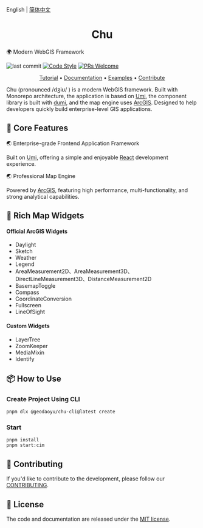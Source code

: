 English | [简体中文](./README.zh-CN.md)

<h1 align="center">Chu</h1>

🌍 Modern WebGIS Framework

![last commit](https://badgen.net/github/last-commit/GeoDaoyu/Chu) [![Code Style](https://img.shields.io/badge/eslint--config--ali-_code%20style-green)](https://github.com/alibaba/f2e-spec) [![PRs Welcome](https://img.shields.io/badge/PRs-welcome-green.svg)](./CONTRIBUTING.md)

<p align="center">
  <a href="./docs/tutorial/quickstart.md">Tutorial</a> •
  <a href="./docs/index.md">Documentation</a> •
  <a href="./docs/examples/index.md">Examples</a> •
  <a href="./CONTRIBUTING.md">Contribute</a>
</p>

Chu (pronounced /dʒiʊ/ ) is a modern WebGIS framework. Built with Monorepo architecture, the application is based on [Umi](https://umijs.org/), the component library is built with [dumi](https://d.umijs.org/), and the map engine uses [ArcGIS](https://developers.arcgis.com/javascript/latest/). Designed to help developers quickly build enterprise-level GIS applications.

## 🌟 Core Features

🌏 Enterprise-grade Frontend Application Framework

Built on [Umi](https://umijs.org/), offering a simple and enjoyable [React](https://react.dev/) development experience.

🌏 Professional Map Engine

Powered by [ArcGIS](https://developers.arcgis.com/javascript/latest/), featuring high performance, multi-functionality, and strong analytical capabilities.

## 🌈 Rich Map Widgets

#### Official ArcGIS Widgets

- Daylight
- Sketch
- Weather
- Legend
- AreaMeasurement2D、AreaMeasurement3D、DirectLineMeasurement3D、DistanceMeasurement2D
- BasemapToggle
- Compass
- CoordinateConversion
- Fullscreen
- LineOfSight

#### Custom Widgets

- LayerTree
- ZoomKeeper
- MediaMixin
- Identify

## 📦 How to Use

### Create Project Using CLI

```bash
pnpm dlx @geodaoyu/chu-cli@latest create
```

### Start

```shell
pnpm install
pnpm start:cim
```

## 🤝 Contributing

If you'd like to contribute to the development, please follow our [CONTRIBUTING](./CONTRIBUTING.md).

## 📄 License

The code and documentation are released under the [MIT license](./LICENSE).
